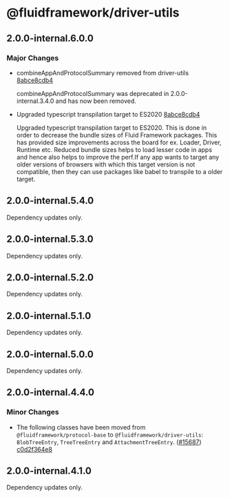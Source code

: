# @fluidframework/driver-utils

## 2.0.0-internal.6.0.0

### Major Changes

-   combineAppAndProtocolSummary removed from driver-utils [8abce8cdb4](https://github.com/microsoft/FluidFramework/commits/8abce8cdb4e2832fb6405fb44e393bef03d5648a)

    combineAppAndProtocolSummary was deprecated in 2.0.0-internal.3.4.0 and has now been removed.

-   Upgraded typescript transpilation target to ES2020 [8abce8cdb4](https://github.com/microsoft/FluidFramework/commits/8abce8cdb4e2832fb6405fb44e393bef03d5648a)

    Upgraded typescript transpilation target to ES2020. This is done in order to decrease the bundle sizes of Fluid Framework packages. This has provided size improvements across the board for ex. Loader, Driver, Runtime etc. Reduced bundle sizes helps to load lesser code in apps and hence also helps to improve the perf.If any app wants to target any older versions of browsers with which this target version is not compatible, then they can use packages like babel to transpile to a older target.

## 2.0.0-internal.5.4.0

Dependency updates only.

## 2.0.0-internal.5.3.0

Dependency updates only.

## 2.0.0-internal.5.2.0

Dependency updates only.

## 2.0.0-internal.5.1.0

Dependency updates only.

## 2.0.0-internal.5.0.0

Dependency updates only.

## 2.0.0-internal.4.4.0

### Minor Changes

-   The following classes have been moved from `@fluidframework/protocol-base` to `@fluidframework/driver-utils`: `BlobTreeEntry`, `TreeTreeEntry` and `AttachmentTreeEntry`. ([#15687](https://github.com/microsoft/FluidFramework/pull/15687)) [c0d2f364e8](https://github.com/microsoft/FluidFramework/commits/c0d2f364e830a7b62ec42999df8c45941f7f0a2c)

## 2.0.0-internal.4.1.0

Dependency updates only.
